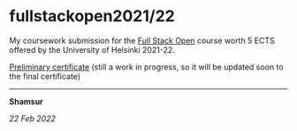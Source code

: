 # fullstackopen2021/22

My coursework submission for the [Full Stack Open](https://fullstackopen.com/en/about) course worth 5 ECTS offered by the University of Helsinki 2021-22. 

[Preliminary certificate](https://studies.cs.helsinki.fi/stats/api/certificate/fullstackopen/en/cc628afff299cf9a67bc3943fb5b3b53) (still a work in progress, so it will be updated soon to the final certificate)

***

**Shamsur**

*22 Feb 2022*

